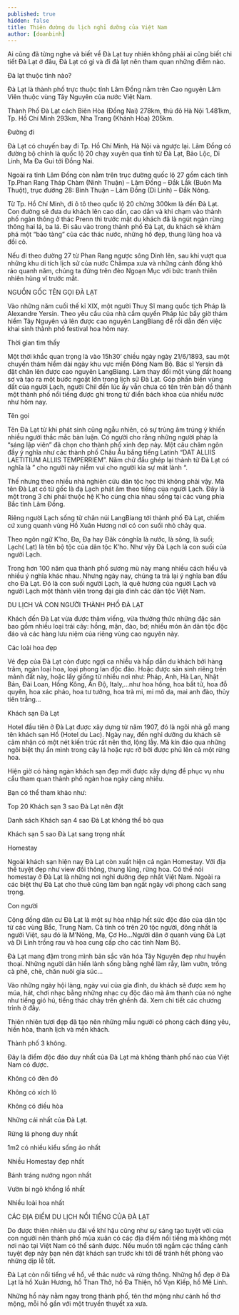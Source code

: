 ```yaml
---
published: true
hidden: false
title: Thiên đường du lịch nghỉ dưỡng của Việt Nam
author: [doanbinh] 
---
```


Ai cũng đã từng nghe và biết về Đà Lạt tuy nhiên không phải ai cũng biết chi tiết Đà Lạt ở đâu, Đà Lạt có gì và đi đà lạt nên tham quan những điểm nào.

Đà lạt thuộc tỉnh nào?

Đà Lạt là thành phố trực thuộc tỉnh Lâm Đồng nằm trên Cao nguyên Lâm Viên thuộc vùng Tây Nguyên của nước Việt Nam.

Thành Phố Đà Lạt cách Biên Hòa (Đồng Nai) 278km, thủ đô Hà Nội 1.481km, Tp. Hồ Chí Minh 293km, Nha Trang (Khánh Hòa) 205km.


Đường đi

Đà Lạt có chuyến bay đi Tp. Hồ Chí Minh, Hà Nội và ngược lại. Lâm Đồng có đường bộ chính là quốc lộ 20 chạy xuyên qua tỉnh từ Đà Lạt, Bảo Lộc, Di Linh, Ma Đa Gui tới Đồng Nai.

Ngoài ra tỉnh Lâm Đồng còn nằm trên trục đường quốc lộ 27 gồm cách tỉnh Tp.Phan Rang Tháp Chàm (Ninh Thuận) – Lâm Đồng – Đắk Lắk (Buôn Ma Thuột), trục đường 28: Bình Thuận – Lâm Đồng (Di Linh) – Đắk Nông.

Từ Tp. Hồ Chí Minh, đi ô tô theo quốc lộ 20 chừng 300km là đến Đà Lạt. Con đường sẽ đưa du khách lên cao dần, cao dần và khi chạm vào thành phố ngàn thông ở thác Prenn thì trước mặt du khách đã là ngút ngàn rừng thông hai lá, ba lá. Đi sâu vào trong thành phố Đà Lạt, du khách sẽ khám phá một “bảo tàng” của các thác nước, những hồ đẹp, thung lũng hoa và đồi cỏ.

Nếu đi theo đường 27 từ Phan Rang ngược sông Dinh lên, sau khi vượt qua những khu di tích lịch sử của nước Chămpa xưa và những cánh đồng khô ráo quanh năm, chúng ta đứng trên đèo Ngoạn Mục với bức tranh thiên nhiên hùng vĩ trước mắt.


NGUỒN GỐC TÊN GỌI ĐÀ LẠT

Vào những năm cuối thế kỉ XIX, một người Thuỵ Sĩ mang quốc tịch Pháp là Alexandre Yersin. Theo yêu cầu của nhà cầm quyền Pháp lúc bấy giờ thám hiểm Tây Nguyên và lên được cao nguyên LangBiang để rồi dẫn đến việc khai sinh thành phố festival hoa hôm nay.

Thời gian tìm thấy

Một thời khắc quan trọng là vào 15h30’ chiều ngày ngày 21/6/1893, sau một chuyến thám hiểm dài ngày khu vực miền Đông Nam Bộ. Bác sĩ Yersin đã đặt chân lên được cao nguyên LangBiang. Làm thay đổi một vùng đất hoang sơ và tạo ra một bước ngoặt lớn trong lịch sử Đà Lạt. Góp phần biến vùng đất của người Lạch, người Chil đến lúc ấy vẫn chưa có tên trên bản đồ thành một thành phố nổi tiếng được ghi trong từ điển bách khoa của nhiều nước như hôm nay.


Tên gọi

Tên Đà Lạt từ khi phát sinh cũng ngẫu nhiên, có sự trùng âm trúng ý khiến nhiều người thắc mắc bàn luận. Có người cho rằng những người pháp là “sáng lập viên” đã chọn cho thành phố xinh đẹp này. Một câu châm ngôn đầy ý nghĩa như các thành phố Châu Âu bắng tiếng Latinh “DAT ALLIIS LAETITIUM ALLIIS TEMPERRIEM”. Năm chữ đầu ghép lại thành từ Đà Lạt có nghĩa là ” cho người này niềm vui cho người kia sự mát lành “.

Thế nhưng theo nhiều nhà nghiên cứu dân tộc học thì không phải vậy. Mà tên Đà Lạt có từ gốc là đạ Lạch phát âm theo tiếng của người Lạch. Đây là một trong 3 chi phái thuộc hệ K’ho cùng chia nhau sống tại các vùng phía Bắc tỉnh Lâm Đồng.

Riêng người Lạch sống từ chân núi LangBiang tới thành phố Đà Lạt, chiếm cứ xung quanh vùng Hồ Xuân Hương nơi có con suối nhỏ chảy qua.

Theo ngôn ngữ K’ho, Đa, Đạ hay Đăk cónghĩa là nước, là sông, là suối; Lạch( Lạt) là tên bộ tộc của dân tộc K’ho. Như vậy Đà Lạch là con suối của người Lạch.

Trong hơn 100 năm qua thành phố sương mù này mang nhiều cách hiểu và nhiều ý nghĩa khác nhau. Nhưng ngày nay, chúng ta trả lại ý nghĩa ban đầu cho Đà Lạt. Đó là con suối người Lạch, là quê hương của người Lạch và người Lạch một thành viên trong đại gia đình các dân tộc Việt Nam.

DU LỊCH VÀ CON NGƯỜI THÀNH PHỐ ĐÀ LẠT

Khách đến Đà Lạt vừa được thăm viếng, vừa thưởng thức những đặc sản bao gồm nhiều loại trái cây: hồng, mận, đào, bơ; nhiều món ăn dân tộc độc đáo và các hàng lưu niệm của riêng vùng cao nguyên này. 

Các loài hoa đẹp

Vẻ đẹp của Đà Lạt còn được ngợi ca nhiều và hấp dẫn du khách bởi hàng trăm, ngàn loại hoa, loại phong lan độc đáo. Hoặc được sản sinh riêng trên mảnh đất này, hoặc lấy giống từ nhiều nơi như: Pháp, Anh, Hà Lan, Nhật Bản, Đài Loan, Hồng Kông, Ấn Độ, Italy,…như hoa hồng, hoa bất tử, hoa đỗ quyên, hoa xác pháo, hoa tư tưởng, hoa trà mi, mi mô da, mai anh đào, thủy tiên trắng…


Khách sạn Đà Lạt

Hotel đầu tiên ở Đà Lạt được xây dựng từ năm 1907, đó là ngôi nhà gỗ mang tên khách sạn Hồ (Hotel du Lac). Ngày nay, đến nghỉ dưỡng du khách sẽ cảm nhận có một nét kiến trúc rất nên thơ, lộng lẫy. Mà kín đáo qua những ngôi biệt thự ẩn mình trong cây lá hoặc rực rỡ bởi được phủ lên cả một rừng hoa.

Hiện giờ có hàng ngàn khách sạn đẹp mới được xây dựng để phục vụ nhu cầu tham quan thành phố ngàn hoa ngày càng nhiều.

Bạn có thể tham khảo như:

Top 20 Khách sạn 3 sao Đà Lạt nên đặt

Danh sách Khách sạn 4 sao Đà Lạt không thể bỏ qua

Khách sạn 5 sao Đà Lạt sang trọng nhất

Homestay

Ngoài khách sạn hiện nay Đà Lạt còn xuất hiện cả ngàn Homestay. Với địa thế tuyệt đẹp như view đồi thông, thung lũng, rừng hoa. Có thể nói homestay ở Đà Lạt là những nơi nghỉ dưỡng đẹp nhất Việt Nam. Ngoài ra các biệt thự Đà Lạt cho thuê cũng làm bạn ngất ngây với phong cách sang trọng.


Con người

Cộng đồng dân cư Đà Lạt là một sự hòa nhập hết sức độc đáo của dân tộc từ các vùng Bắc, Trung Nam. Cả tỉnh có trên 20 tộc người, đông nhất là người Việt, sau đó là M’Nông, Mạ, Cơ Ho…Người dân ở quanh vùng Đà Lạt và Di Linh trồng rau và hoa cung cấp cho các tỉnh Nam Bộ.


Đà Lạt mang đậm trong mình bản sắc văn hóa Tây Nguyên đẹp như huyền thoại. Những người dân hiền lành sống bằng nghề làm rẫy, làm vườn, trồng cà phê, chè, chăn nuôi gia súc…

Vào những ngày hội làng, ngày vui của gia đình, du khách sẽ được xem họ múa, hát, chơi nhạc bằng những nhạc cụ độc đáo mà âm thanh của nó nghe như tiếng gió hú, tiếng thác chảy trên ghềnh đá. Xem chi tiết các chương trình ở đây.

Thiên nhiên tươi đẹp đã tạo nên những mẫu người có phong cách đáng yêu, hiền hòa, thanh lịch và mến khách.

Thành phố 3 không.

Đây là điểm độc đáo duy nhất của Đà Lạt mà không thành phố nào của Việt Nam có được.

Không có đèn đỏ

Không có xích lô

Không có điều hòa

Những cái nhất của Đà Lạt.

Rừng lá phong duy nhất

1m2 có nhiều kiểu sống ảo nhất

Nhiều Homestay đẹp nhất

Bánh tráng nướng ngon nhất

Vườn bí ngô khổng lồ nhất

Nhiều loài hoa nhất


 CÁC ĐỊA ĐIỂM DU LỊCH NỔI TIẾNG CỦA ĐÀ LẠT

Do được thiên nhiên ưu  đãi về khí hậu cũng như sự sáng tạo tuyệt vời của con người nên thành phố mùa xuân có các địa điểm nổi tiếng mà không một nơi nào tại Việt Nam có thể sánh được. Nếu muốn tới ngắm các thắng cảnh tuyệt đẹp này bạn nên đặt khách sạn trước khi tới để tránh hết phòng vào những dịp lễ tết.

Đà Lạt còn nổi tiếng về hồ, về thác nước và rừng thông. Những hồ đẹp ở Đà Lạt là hồ Xuân Hương, hồ Than Thở, hồ Đa Thiện, hồ Vạn Kiếp, hồ Mê Linh.

 Những hồ này nằm ngay trong thành phố, tên thơ mộng như cảnh hồ thơ mộng, mỗi hồ gắn với một truyền thuyết xa xưa.

